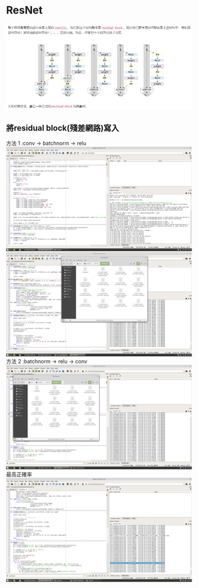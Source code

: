 # ResNet
![alt text](https://github.com/snsd050331/ResNet/blob/master/%E6%AE%98%E5%B7%AE%E6%A8%A1%E5%A1%8A.PNG?raw=true)
## 將residual block(殘差網路)寫入
方法 1 :conv -> batchnorm -> relu
![alt text](https://github.com/snsd050331/ResNet/blob/master/resnet_00.png?raw=true)
![alt text](https://github.com/snsd050331/ResNet/blob/master/resnet_01.png?raw=true)
方法 2 :batchnorm -> relu -> conv 
![alt text](https://github.com/snsd050331/ResNet/blob/master/resnet_02.png?raw=true)
最高正確率
![alt text](https://github.com/snsd050331/ResNet/blob/master/resnet_03.png?raw=true)
